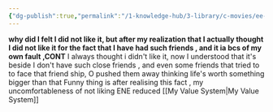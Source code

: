 ```yaml
---
{"dg-publish":true,"permalink":"/1-knowledge-hub/3-library/c-movies/ee-nagaraniki-emaindi/","noteIcon":""}
---
```


**why did I felt I did not like it, but after my realization that I actually thought I did not like it for the fact that I have had such friends , and it ia bcs of my own fault ,CONT** I always thought i didn't like it, now I understood that it's beside I don't have such close friends , and even some friends that tried to to face that friend ship, O pushed them away thinking life's worth something bigger than that Funny thing is after realising this fact , my uncomfortableness of not liking ENE reduced
[[My Value System\|My Value System]]
